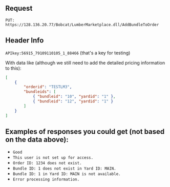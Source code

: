 ## Request

`PUT:` `https://128.136.20.77/Bobcat/LumberMarketplace.dll/AddBundleToOrder`

## Header Info

`APIkey:56915_79109110105_1_88466` (that's a key for testing)

With data like (although we still need to add the detailed pricing information to this):

```json
[
    {
        "orderid": "TESTLM3",
        "bundleids": [
            { "bundleid": "10", "yardid": "1" },
            { "bundleid": "12", "yardid": "1" }
        ]
    }
]
```

## Examples of responses you could get (not based on the data above):

-   `Good`
-   `This user is not set up for access.`
-   `Order ID: 1234 does not exist.`
-   `Bundle ID: 1 does not exist in Yard ID: MAIN.`
-   `Bundle ID: 1 in Yard ID: MAIN is not available.`
-   `Error processing information.`
